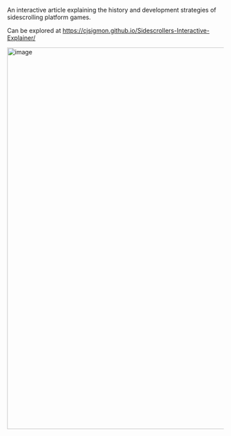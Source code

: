 An interactive article explaining the history and development strategies of sidescrolling platform games.

Can be explored at https://cjsigmon.github.io/Sidescrollers-Interactive-Explainer/

<img width="1671" height="888" alt="image" src="https://github.com/user-attachments/assets/849f4c84-a5d7-45ef-bdc5-56f048aa927c" />
